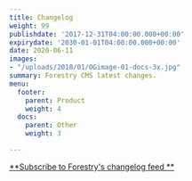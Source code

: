 ```yaml
---
title: Changelog
weight: 99
publishdate: '2017-12-31T04:00:00.000+00:00'
expirydate: '2030-01-01T04:00:00.000+00:00'
date: 2020-06-11
images:
- "/uploads/2018/01/OGimage-01-docs-3x.jpg"
summary: Forestry CMS latest changes.
menu:
  footer:
    parent: Product
    weight: 4
  docs:
    parent: Other
    weight: 3

---
```


[**Subscribe to Forestry's changelog feed **](https://forestry.io/docs/changelog/index.xml "Forestry Changelog Feed")
